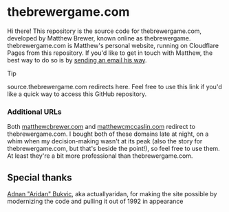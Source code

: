 # thebrewergame.com

Hi there! This repository is the source code for thebrewergame.com, developed by Matthew Brewer, known online as thebrewergame. thebrewergame.com is Matthew's personal website, running on Cloudflare Pages from this repository. If you'd like to get in touch with Matthew, the best way to do so is by [sending an email his way](mailto:hello@thebrewergame.com).

> [!TIP]
> source.thebrewergame.com redirects here. Feel free to use this link if you'd like a quick way to access this GitHub repository.

### Additional URLs

Both [matthewcbrewer.com](https://matthewcbrewer.com) and [matthewcmccaslin.com](https://matthewcmccaslin.com) redirect to thebrewergame.com. I bought both of these domains late at night, on a whim when my decision-making wasn't at its peak (also the story for thebrewergame.com, but that's beside the point!), so feel free to use them. At least they're a bit more professional than thebrewergame.com.

## Special thanks

[Adnan "Aridan" Bukvic](https://aridan.net/), aka actuallyaridan, for making the site possible by modernizing the code and pulling it out of 1992 in appearance
